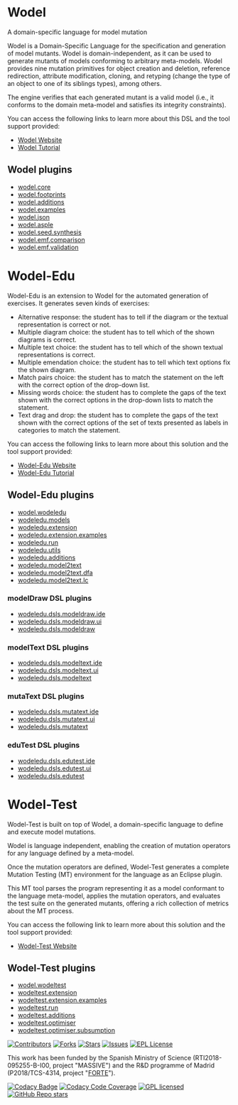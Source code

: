 # Wodel

A domain-specific language for model mutation

Wodel is a Domain-Specific Language for the specification and generation of model mutants. Wodel is domain-independent, as it can be used to generate mutants of models conforming to arbitrary meta-models. Wodel provides nine mutation primitives for object creation and deletion, reference redirection, attribute modification, cloning, and retyping (change the type of an object to one of its siblings types), among others.

The engine verifies that each generated mutant is a valid model (i.e., it conforms to the domain meta-model and satisfies its integrity constraints).

You can access the following links to learn more about this DSL and the tool support provided: 

- [Wodel Website](https://gomezabajo.github.io/Wodel/)
- [Wodel Tutorial](https://github.com/gomezabajo/Wodel/wiki/1.-Get-Started)

## Wodel plugins

- [wodel.core](https://github.com/gomezabajo/Wodel/tree/master/wodel.core)
- [wodel.footprints](https://github.com/gomezabajo/Wodel/tree/master/wodel.footprints)
- [wodel.additions](https://github.com/gomezabajo/Wodel/tree/master/wodel.additions)
- [wodel.examples](https://github.com/gomezabajo/Wodel/tree/master/wodel.examples)
- [wodel.json](https://github.com/gomezabajo/Wodel/tree/master/wodel.json)
- [wodel.asple](https://github.com/gomezabajo/Wodel/tree/master/wodel.asple)
- [wodel.seed.synthesis](https://github.com/gomezabajo/Wodel/tree/master/wodel.seed.synthesis)
- [wodel.emf.comparison](https://github.com/gomezabajo/Wodel/tree/master/wodel.emf.comparison)
- [wodel.emf.validation](https://github.com/gomezabajo/Wodel/tree/master/wodel.emf.validation)

# Wodel-Edu

Wodel-Edu is an extension to Wodel for the automated generation of exercises. It generates seven kinds of exercises:

- Alternative response: the student has to tell if the diagram or the textual representation is correct or not.
- Multiple diagram choice: the student has to tell which of the shown diagrams is correct.
- Multiple text choice: the student has to tell which of the shown textual representations is correct.
- Multiple emendation choice: the student has to tell which text options fix the shown diagram.
- Match pairs choice: the student has to match the statement on the left with the correct option of the drop-down list.
- Missing words choice: the student has to complete the gaps of the text shown with the correct options in the drop-down lists to match the statement.
- Text drag and drop: the student has to complete the gaps of the text shown with the correct options of the set of texts presented as labels in categories to match the statement.

You can access the following links to learn more about this solution and the tool support provided: 

- [Wodel-Edu Website](https://gomezabajo.github.io/Wodel/wodel-edu.html)
- [Wodel-Edu Tutorial](https://github.com/gomezabajo/Wodel/wiki/2.-Get-Started-with-Wodel-Edu)

## Wodel-Edu plugins

- [wodel.wodeledu](https://github.com/gomezabajo/Wodel/tree/master/wodel.wodeledu)
- [wodeledu.models](https://github.com/gomezabajo/Wodel/tree/master/wodeledu.models)
- [wodeledu.extension](https://github.com/gomezabajo/Wodel/tree/master/wodeledu.extension)
- [wodeledu.extension.examples](https://github.com/gomezabajo/Wodel/tree/master/wodeledu.extension.examples)
- [wodeledu.run](https://github.com/gomezabajo/Wodel/tree/master/wodeledu.run)
- [wodeledu.utils](https://github.com/gomezabajo/Wodel/tree/master/wodeledu.utils)
- [wodeledu.additions](https://github.com/gomezabajo/Wodel/tree/master/wodeledu.additions)
- [wodeledu.model2text](https://github.com/gomezabajo/Wodel/tree/master/wodeledu.model2text)
- [wodeledu.model2text.dfa](https://github.com/gomezabajo/Wodel/tree/master/wodeledu.model2text.dfa)
- [wodeledu.model2text.lc](https://github.com/gomezabajo/Wodel/tree/master/wodeledu.model2text.lc)

### modelDraw DSL plugins

- [wodeledu.dsls.modeldraw.ide](https://github.com/gomezabajo/Wodel/tree/master/wodeledu.dsls.modeldraw.ide)
- [wodeledu.dsls.modeldraw.ui](https://github.com/gomezabajo/Wodel/tree/master/wodeledu.dsls.modeldraw.ui)
- [wodeledu.dsls.modeldraw](https://github.com/gomezabajo/Wodel/tree/master/wodeledu.dsls.modeldraw)

### modelText DSL plugins

- [wodeledu.dsls.modeltext.ide](https://github.com/gomezabajo/Wodel/tree/master/wodeledu.dsls.modeltext.ide)
- [wodeledu.dsls.modeltext.ui](https://github.com/gomezabajo/Wodel/tree/master/wodeledu.dsls.modeltext.ui)
- [wodeledu.dsls.modeltext](https://github.com/gomezabajo/Wodel/tree/master/wodeledu.dsls.modeltext)

### mutaText DSL plugins

- [wodeledu.dsls.mutatext.ide](https://github.com/gomezabajo/Wodel/tree/master/wodeledu.dsls.mutatext.ide)
- [wodeledu.dsls.mutatext.ui](https://github.com/gomezabajo/Wodel/tree/master/wodeledu.dsls.mutatext.ui)
- [wodeledu.dsls.mutatext](https://github.com/gomezabajo/Wodel/tree/master/wodeledu.dsls.mutatext)

### eduTest DSL plugins

- [wodeledu.dsls.edutest.ide](https://github.com/gomezabajo/Wodel/tree/master/wodeledu.dsls.edutest.ide)
- [wodeledu.dsls.edutest.ui](https://github.com/gomezabajo/Wodel/tree/master/wodeledu.dsls.edutest.ui)
- [wodeledu.dsls.edutest](https://github.com/gomezabajo/Wodel/tree/master/wodeledu.dsls.edutest)

# Wodel-Test

Wodel-Test is built on top of Wodel, a domain-specific language to define and execute model mutations.

Wodel is language independent, enabling the creation of mutation operators for any language defined by a meta-model.

Once the mutation operators are defined, Wodel-Test generates a complete Mutation Testing (MT) environment for the language as an Eclipse plugin.

This MT tool parses the program representing it as a model conformant to the language meta-model, applies the mutation operators, and evaluates the test suite on the generated mutants, offering a rich collection of metrics about the MT process.

You can access the following link to learn more about this solution and the tool support provided: 

- [Wodel-Test Website](https://gomezabajo.github.io/Wodel/Wodel-Test/)

## Wodel-Test plugins

- [wodel.wodeltest](https://github.com/gomezabajo/Wodel/tree/master/wodel.wodeltest)
- [wodeltest.extension](https://github.com/gomezabajo/Wodel/tree/master/wodeltest.extension)
- [wodeltest.extension.examples](https://github.com/gomezabajo/Wodel/tree/master/wodeltest.extension.examples)
- [wodeltest.run](https://github.com/gomezabajo/Wodel/tree/master/wodeltest.run)
- [wodeltest.additions](https://github.com/gomezabajo/Wodel/tree/master/wodeltest.additions)
- [wodeltest.optimiser](https://github.com/gomezabajo/Wodel/tree/master/wodeltest.optimiser)
- [wodeltest.optimiser.subsumption](https://github.com/gomezabajo/Wodel/tree/master/wodeltest.optimiser.subsumption)

[![Contributors][contributors-shield]][contributors-url]
[![Forks][forks-shield]][forks-url]
[![Stars][stars-shield]][stars-url]
[![Issues][issues-shield]][issues-url]
[![EPL License][license-shield]][license-url]

This work has been funded by the Spanish Ministry of Science (RTI2018-095255-B-I00, project "MASSIVE") and the R&D programme of Madrid (P2018/TCS-4314, project "[FORTE](https://antares.sip.ucm.es/forte-cm/)"). 

[contributors-shield]: https://img.shields.io/github/contributors/gomezabajo/Wodel?style=for-the-badge
[contributors-url]: https://github.com/gomezabajo/Wodel/graphs/contributors

[stars-shield]: https://img.shields.io/github/stars/gomezabajo/Wodel?style=for-the-badge
[stars-url]: https://github.com/gomezabajo/Wodel/stargazers

[forks-shield]: https://img.shields.io/github/forks/gomezabajo/Wodel?style=for-the-badge
[forks-url]: https://github.com/gomezabajo/Wodel/network/members

[issues-shield]: https://img.shields.io/github/issues/gomezabajo/Wodel?style=for-the-badge
[issues-url]: https://github.com/gomezabajo/Wodel/issues

[license-shield]: https://img.shields.io/github/license/gomezabajo/Wodel?style=for-the-badge
[license-url]: https://raw.githubusercontent.com/gomezabajo/Wodel/master/LICENSE.txt


[![Codacy Badge](https://app.codacy.com/project/badge/Grade/9aaa4b031c1d4143bdd39c4eedf49562)](https://www.codacy.com/gh/gomezabajo/Wodel/dashboard?utm_source=github.com&amp;utm_medium=referral&amp;utm_content=gomezabajo/Wodel&amp;utm_campaign=Badge_Grade)
[![Codacy Code Coverage](https://app.codacy.com/project/badge/Coverage/9aaa4b031c1d4143bdd39c4eedf49562)](https://www.codacy.com/gh/gomezabajo/Wodel/dashboard?utm_source=github.com&utm_medium=referral&utm_content=gomezabajo/Wodel&utm_campaign=Badge_Coverage)
[![GPL licensed](https://img.shields.io/badge/license-EPL2.0-orange.svg)](https://www.eclipse.org/legal/epl-2.0/)
[![GitHub Repo stars](https://img.shields.io/github/stars/gomezabajo/Wodel?label=Repo%20Stars)](https://github.com/gomezabajo/Wodel/stargazers)

